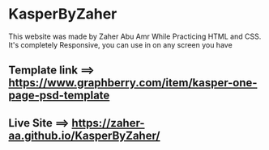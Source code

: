 # KasperByZaher
This website was made by Zaher Abu Amr While Practicing HTML and CSS. It's completely Responsive, you can use in on any screen you have
## Template link ==> https://www.graphberry.com/item/kasper-one-page-psd-template
## Live Site ==> https://zaher-aa.github.io/KasperByZaher/
